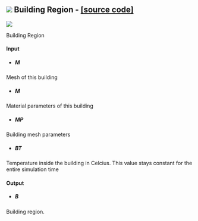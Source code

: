## ![](https://github.com/Eddy3D-Dev/Eddy3D/tree/dev/Documentation/Images/Icons/Building_Region.png) Building Region - [[source code]](https://github.com/Eddy3D-Dev/Eddy3D/tree/dev/Building%20Region.cs)

![](https://github.com/Eddy3D-Dev/Eddy3D/tree/dev/Documentation/Images/Components/Building_Region.png)

Building Region

#### Input
* ##### M 
Mesh of this building
* ##### M 
Material parameters of this building
* ##### MP 
Building mesh parameters
* ##### BT 
Temperature inside the building in Celcius. This value stays constant for the entire simulation time

#### Output
* ##### B
Building region.